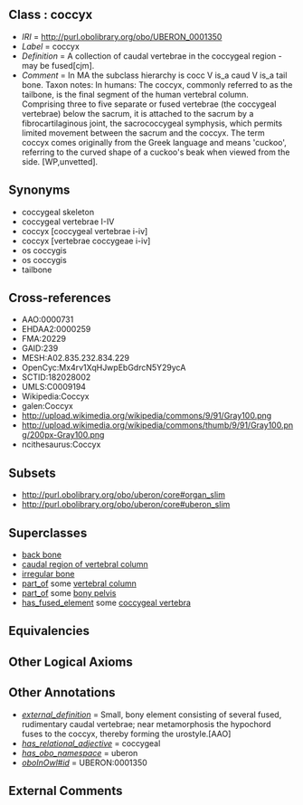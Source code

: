 
## Class : coccyx

 * *IRI* = http://purl.obolibrary.org/obo/UBERON_0001350
 * *Label* = coccyx
 * *Definition* = A collection of caudal vertebrae in the coccygeal region - may be fused[cjm].
 * *Comment* = In MA the subclass hierarchy is cocc V is_a caud V is_a tail bone. Taxon notes: In humans: The coccyx, commonly referred to as the tailbone, is the final segment of the human vertebral column. Comprising three to five separate or fused vertebrae (the coccygeal vertebrae) below the sacrum, it is attached to the sacrum by a fibrocartilaginous joint, the sacrococcygeal symphysis, which permits limited movement between the sacrum and the coccyx. The term coccyx comes originally from the Greek language and means 'cuckoo', referring to the curved shape of a cuckoo's beak when viewed from the side. [WP,unvetted].

## Synonyms

 * coccygeal skeleton
 * coccygeal vertebrae I-IV
 * coccyx [coccygeal vertebrae i-iv]
 * coccyx [vertebrae coccygeae i-iv]
 * os coccygis
 * os coccygis
 * tailbone

## Cross-references

 * AAO:0000731
 * EHDAA2:0000259
 * FMA:20229
 * GAID:239
 * MESH:A02.835.232.834.229
 * OpenCyc:Mx4rv1XqHJwpEbGdrcN5Y29ycA
 * SCTID:182028002
 * UMLS:C0009194
 * Wikipedia:Coccyx
 * galen:Coccyx
 * http://upload.wikimedia.org/wikipedia/commons/9/91/Gray100.png
 * http://upload.wikimedia.org/wikipedia/commons/thumb/9/91/Gray100.png/200px-Gray100.png
 * ncithesaurus:Coccyx

## Subsets

 * http://purl.obolibrary.org/obo/uberon/core#organ_slim
 * http://purl.obolibrary.org/obo/uberon/core#uberon_slim

## Superclasses

 * [back bone](../../UBERON/47/UBERON_0004247.md)
 * [caudal region of vertebral column](../../UBERON/76/UBERON_0006076.md)
 * [irregular bone](../../UBERON/01/UBERON_0008001.md)
 * [part_of](../../BFO/50/BFO_0000050.md) some [vertebral column](../../UBERON/30/UBERON_0001130.md)
 * [part_of](../../BFO/50/BFO_0000050.md) some [bony pelvis](../../UBERON/70/UBERON_0001270.md)
 * [has_fused_element](../../RO/74/RO_0002374.md) some [coccygeal vertebra](../../UBERON/70/UBERON_0006070.md)

## Equivalencies


## Other Logical Axioms


## Other Annotations

 * *[external_definition](../../UBPROP/01/UBPROP_0000001.md)* = Small, bony element consisting of several fused, rudimentary caudal vertebrae; near metamorphosis the hypochord fuses to the coccyx, thereby forming the urostyle.[AAO]
 * *[has_relational_adjective](../../UBPROP/07/UBPROP_0000007.md)* = coccygeal
 * *[has_obo_namespace](../../ce/oboInOwl#hasOBONamespace.md)* = uberon
 * *[oboInOwl#id](../../id/oboInOwl#id.md)* = UBERON:0001350

## External Comments

